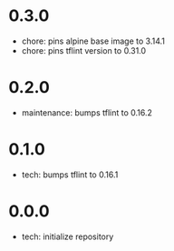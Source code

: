 0.3.0
=======

- chore: pins alpine base image to 3.14.1
- chore: pins tflint version to 0.31.0

0.2.0
=======

- maintenance: bumps tflint to 0.16.2

0.1.0
=======

- tech: bumps tflint to 0.16.1

0.0.0
=======

- tech: initialize repository

